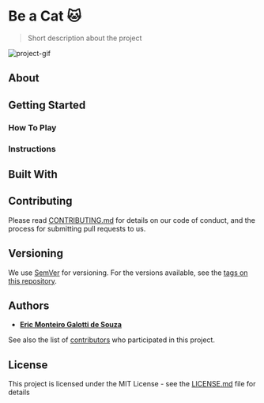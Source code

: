 # Be a Cat :cat:
> Short description about the project  

<!-- BADGES -->

<!-- IMAGEM -->
![project-gif](https://github.com/EricMGS/BeACat/blob/master/screenshot.gif)  

## About 

## Getting Started

### How To Play


### Instructions



## Built With


## Contributing

Please read [CONTRIBUTING.md]() for details on our code of conduct, and the process for submitting pull requests to us.

## Versioning

We use [SemVer](http://semver.org/) for versioning. For the versions available, see the [tags on this repository](https://github.com/your/project/tags). 

## Authors

* [**Eric Monteiro Galotti de Souza**](github.com/ericmgs)   

See also the list of [contributors](https://github.com/your/project/contributors) who participated in this project.

## License

This project is licensed under the MIT License - see the [LICENSE.md](LICENSE.md) file for details
